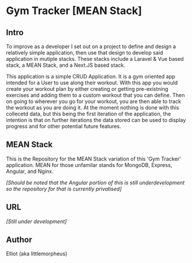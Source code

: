# Gym Tracker [MEAN Stack]
## Intro
To improve as a developer I set out on a project to define and design a relatively simple application, then use that design to develop said application in mutiple stacks. These stacks include a Laravel & Vue based stack, a MEAN Stack, and a Next.JS based stack. 

This application is a simple CRUD Application. It is a gym oriented app intended for a User to use along their workout. With this app you would create your workout plan by either creating or getting pre-existning exercises and adding them to a custom workout that you can define. Then on going to wherever you go for your workout, you are then able to track the workout as you are doing it. At the moment nothing is done with this collecetd data, but this being the first iteration of the application, the intention is that on further iterations the data stored can be used to display progress and for other potential future features.

## MEAN Stack
This is the Repository for the MEAN Stack variation of this 'Gym Tracker' application. MEAN for those unfamilar stands for MongoDB, Express, Angular, and Nginx. 

_[Should be noted that the Angular portion of this is still underdevelopment so the repository for that is currently privatised]_
 
 ## URL
 _[Still under development]_
 
 ## Author
Elliot (aka littlemorpheus)
